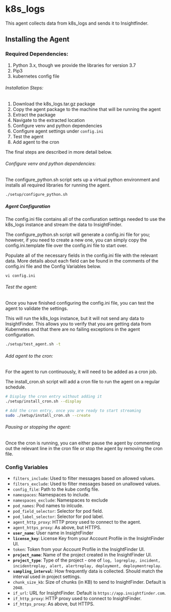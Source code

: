 # k8s_logs
This agent collects data from k8s_logs and sends it to Insightfinder.
## Installing the Agent

### Required Dependencies:
1. Python 3.x, though we provide the libraries for version 3.7
2. Pip3
3. kubernetes config file

###### Installation Steps:
1. Download the k8s_logs.tar.gz package
2. Copy the agent package to the machine that will be running the agent
3. Extract the package
4. Navigate to the extracted location 
5. Configure venv and python dependencies
6. Configure agent settings under `config.ini`
7. Test the agent
8. Add agent to the cron

The final steps are described in more detail below. 

###### Configure venv and python dependencies:
The configure_python.sh script sets up a virtual python environment and installs all required libraries for running the agent. 

```bash
./setup/configure_python.sh
```

##### Agent Configuration
The config.ini file contains all of the confiuration settings needed to use the k8s_logs instance and stream the data to InsightFinder.

The configure_python.sh script will generate a config.ini file for you; however, if you need to create a new one, you can simply copy the config.ini.template file over the config.ini file to start over. 

Populate all of the necessary fields in the config.ini file with the relevant data.  More details about each field can be found in the comments of the config.ini file and the Config Variables below. 

```
vi config.ini
```

###### Test the agent:
Once you have finished configuring the config.ini file, you can test the agent to validate the settings. 

This will run the k8s_logs instance, but it will not send any data to InsightFinder. This allows you to verify that you are getting data from Kubernetes and that there are no failing exceptions in the agent configuration.

```bash
./setup/test_agent.sh -t
```

###### Add agent to the cron:
For the agent to run continuously, it will need to be added as a cron job. 

The install_cron.sh script will add a cron file to run the agent on a regular schedule.

```bash
# Display the cron entry without adding it 
./setup/install_cron.sh --display

# Add the cron entry, once you are ready to start streaming
sudo ./setup/install_cron.sh --create
```

###### Pausing or stopping the agent:
Once the cron is running, you can either pause the agent by commenting out the relevant line in the cron file or stop the agent by removing the cron file. 

### Config Variables
* `filters_include`: Used to filter messages based on allowed values.
* `filters_exclude`: Used to filter messages based on unallowed values.
* `config_file`: Path to the kube config file. 
* `namespaces`: Namespaces to include.
* `namespaces_exclude`: Namespaces to exclude
* `pod_names`: Pod names to inlcude.
* `pod_field_selector`: Selector for pod field.
* `pod_label_selector`: Selector for pod label.
* `agent_http_proxy`: HTTP proxy used to connect to the agent.
* `agent_https_proxy`: As above, but HTTPS.
* **`user_name`**: User name in InsightFinder
* **`license_key`**: License Key from your Account Profile in the InsightFinder UI. 
* `token`: Token from your Account Profile in the InsightFinder UI. 
* **`project_name`**: Name of the project created in the InsightFinder UI. 
* **`project_type`**: Type of the project - one of `log, logreplay, incident, incidentreplay, alert, alertreplay, deployment, deploymentreplay`.
* **`sampling_interval`**: How frequently data is collected. Should match the interval used in project settings.
* `chunk_size_kb`: Size of chunks (in KB) to send to InsightFinder. Default is `2048`.
* `if_url`: URL for InsightFinder. Default is `https://app.insightfinder.com`.
* `if_http_proxy`: HTTP proxy used to connect to InsightFinder.
* `if_https_proxy`: As above, but HTTPS.
